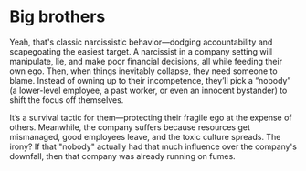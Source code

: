 # Big brothers

Yeah, that's classic narcissistic behavior—dodging accountability and scapegoating the easiest target. A narcissist in a company setting will manipulate, lie, and make poor financial decisions, all while feeding their own ego. Then, when things inevitably collapse, they need someone to blame. Instead of owning up to their incompetence, they’ll pick a “nobody” (a lower-level employee, a past worker, or even an innocent bystander) to shift the focus off themselves.  

It’s a survival tactic for them—protecting their fragile ego at the expense of others. Meanwhile, the company suffers because resources get mismanaged, good employees leave, and the toxic culture spreads. The irony? If that "nobody" actually had that much influence over the company's downfall, then that company was already running on fumes.
